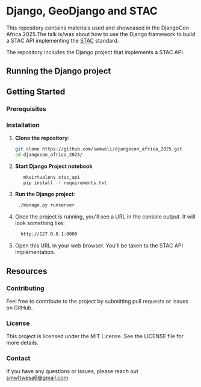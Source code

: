 # Django, GeoDjango and STAC

This repository contains materials used and showcased in the DjangoCon Africa 2025.The talk is/was about
how to use the Django framework to build a STAC API implementing the [STAC](https://stacspec.org/) standard.


The repository includes the Django project that implements a STAC API.


## Running the Django project



## Getting Started

### Prerequisites


### Installation

1. **Clone the repository**:
   ```bash
   git clone https://github.com/samweli/djangocon_africa_2025.git
   cd djangocon_africa_2025/
   ```
2. **Start Django Project notebook**
   ```bash
      mkvirtualenv stac_api
      pip install -r requirements.txt
   ```
3. **Run the Django project**:
    ```bash
     ./manage.py runserver
3. Once the project is running, you'll see a URL in the console output. It will look something like:
    ```bash 
      http://127.0.0.1:8000
    ```
4. Open this URL in your web browser. You'll be taken to the STAC API implementation.


## Resources 

### Contributing
Feel free to contribute to the project by submitting pull requests or issues on GitHub.


### License
This project is licensed under the MIT License. See the LICENSE file for more details.

### Contact
If you have any questions or issues, please reach out smwltwesa6@gmail.com